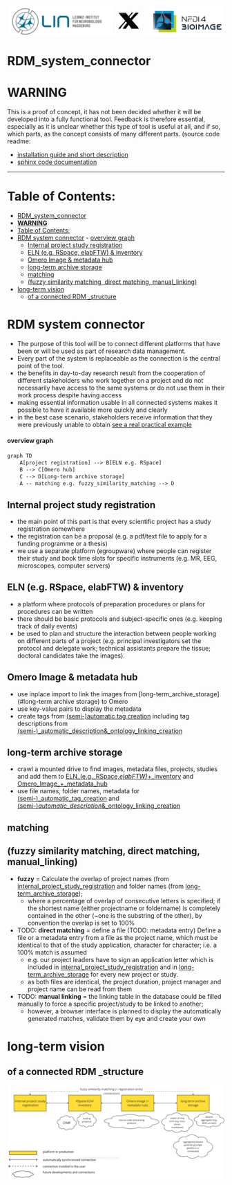 ![Lin_X_NFDI4BIOIMAGE](/docs/imgs/lin_x_nfdi4bioimage.png)
# RDM_system_connector
# **WARNING** 
This is a proof of concept, it has not been decided whether it will be developed into a fully functional tool. 
Feedback is therefore essential, especially as it is unclear whether this type of tool is useful at all, and if so, which parts, as the concept consists of many different parts.
(source code readme: 
- [installation guide and short description](/docs/src_README.md)
- [sphinx code documentation](/docs/_build/html/index.html)

---

# Table of Contents:
- [RDM\_system\_connector](#rdm_system_connector)
- [**WARNING**](#warning)
- [Table of Contents:](#table-of-contents)
- [RDM system connector](#rdm-system-connector)
			- [overview graph](#overview-graph)
	- [Internal project study registration](#internal-project-study-registration)
	- [ELN (e.g. RSpace, elabFTW) \& inventory](#eln-eg-rspace-elabftw--inventory)
	- [Omero Image \& metadata hub](#omero-image--metadata-hub)
	- [long-term archive storage](#long-term-archive-storage)
	- [matching](#matching)
	- [(fuzzy similarity matching, direct matching, manual\_linking)](#fuzzy-similarity-matching-direct-matching-manual_linking)
- [long-term vision](#long-term-vision)
	- [of a connected RDM \_structure](#of-a-connected-rdm-_structure)
# RDM system connector

- The purpose of this tool will be to connect different platforms that have been or will be used as part of research data management. 
- Every part of the system is replaceable as the connection is the central point of the tool. 
- the benefits in day-to-day research result from the cooperation of different stakeholders who work together on a project and do not necessarily have access to the same systems or do not use them in their work process despite having access
- making essential information usable in all connected systems makes it possible to have it available more quickly and clearly
- in the best case scenario, stakeholders receive information that they were previously unable to obtain
[see a real practical example](practical%20example%20lin.md)

#### overview graph

```mermaid
graph TD
    A[project registration] --> B[ELN e.g. RSpace]
    B --> C[Omero hub]
    C --> D[Long-term archive storage]
    A -- matching e.g. fuzzy_similarity_matching --> D
```

## Internal project study registration
- the main point of this part is that every scientific project has a study registration somewhere
- the registration can be a proposal (e.g. a pdf/text file to apply for a funding programme or a thesis)
- we use a separate platform (egroupware) where people can register their study and book time slots for specific instruments (e.g. MR, EEG, microscopes, computer servers)
## ELN (e.g. RSpace, elabFTW) & inventory
- a platform where protocols of preparation procedures or plans for procedures can be written
- there should be basic protocols and subject-specific ones (e.g. keeping track of daily events)
- be used to plan and structure the interaction between people working on different parts of a project (e.g. principal investigators set the protocol and delegate work; technical assistants prepare the tissue; doctoral candidates take the images). 

## Omero Image & metadata hub
- use inplace import to link the images from [long-term_archive_storage](#long-term archive storage) to Omero
- use key-value pairs to display the metadata
- create tags from [(semi-)automatic tag creation](/docs/(semi-)%20automatic%20tag%20creation.md) including tag descriptions from [(semi-)_automatic_description&_ontology_linking_creation](/docs/(semi-)%20automatic%20description%20&%20ontology%20linking%20creation.md)
## long-term archive storage
- crawl a mounted drive to find images, metadata files, projects, studies and add them to [ELN_(e.g._RSpace,_elabFTW)_+_inventory](#ELN%20(e.g.%20RSpace,%20elabFTW)%20&%20inventory) and [Omero_Image_+_metadata_hub](#Omero%20Image%20&%20metadata%20hub)
- use file names, folder names, metadata for [(semi-)_automatic_tag_creation](/docs/(semi-)%20automatic%20tag%20creation.md) and [(semi-)_automatic_description_&_ontology_linking_creation](/docs/(semi-)%20automatic%20description%20&%20ontology%20linking%20creation.md)
## matching 
## (fuzzy similarity matching, direct matching, manual_linking)
- **fuzzy** = Calculate the overlap of project names (from [internal_project_study_registration](#internal%20project%20study%20registration) and folder names (from [long-term_archive_storage](#long-term%20archive%20storage)); 
	- where a percentage of overlap of consecutive letters is specified; if the shortest name (either projectname or foldername) is completely contained in the other (~one is the substring of the other), by convention the overlap is set to 100% 
- TODO: **direct matching** = define a file (TODO: metadata entry) Define a file or a metadata entry from a file as the project name, which must be identical to that of the study application, character for character; i.e. a 100% match is assumed
	- e.g. our project leaders have to sign an application letter which is included in [internal_project_study_registration](#internal%20project%20study%20registration) and in [long-term_archive_storage](#long-term%20archive%20storage) for every new project or study. 
	- as both files are identical, the project duration, project manager and project name can be read from them
- TODO: **manual linking** = the linking table in the database could be filled manually to force a specific project/study to be linked to another;  
	- however, a browser interface is planned to display the automatically generated matches, validate them by eye and create your own


# long-term vision
## of a connected RDM _structure
![vision](/docs/imgs/longterm_vision_rdm.png)